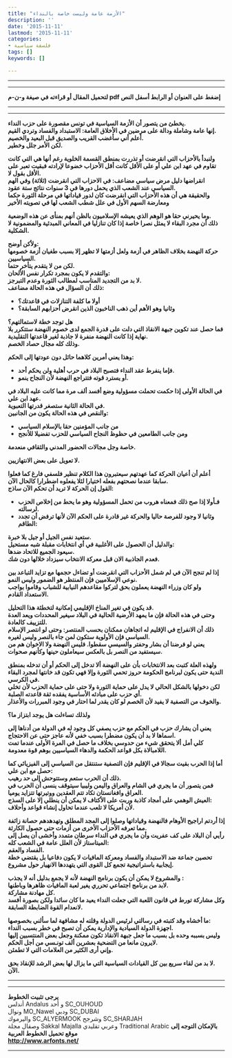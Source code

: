```yaml
---
title: "الأزمة عامة وليست خاصة بالنداء"
description: ''
date: '2015-11-11'
lastmod: '2015-11-11'
categories:
- فلسفة سياسية
tags: []
keywords: []

---
```

---

---

**لتحميل المقال أو قراءته في صيغة و-ن-م pdf إضغط على العنوان أو الرابط أسفل النص**

---



---

**يخطئ من يتصور أن الأزمة السياسية في تونس مقصورة على حزب النداء.  
إنها عامة وشاملة ودالة على مرضين في الأخلاق العامة: الاستبداد والفساد وتردي القيم.  
أعلم أني سأغضب القريب والصديق قبل البعيد والخصيم.  
لكن الأمر جلل وخطير.**

**ولنبدأ بالأحزاب التي انقرضت أو تذررت بمنطق القسمة الخلوية رغم أنها هي التي كانت تقاوم في عهد ابن علي أو على الأقل كانت أقل الأحزاب خضوعا لإرادته فبقيت تعبر على الأقل بقول لا.  
انقراضها دليل مرض سياسي مضاعف: في الاحزاب التي انقرضت (ثلاثة) وفي الهم السياسي عند الشعب الذي يحمل دورها في 3 سنوات نتائج ستة عقود.  
والحقيقة هي أن هذه الأحزاب التي انقرضت كان لدور قياداتها في مرحلة الثورة حكما ومعارضة السهم الأول في علل شطب الشعب لها في تصويته الأخير**

**وما يحيرني حقا هو الوهم الذي يعيشه الإسلاميون بالظن أنهم بمنأى عن هذه الوضعية.  
ذلك أن مجرد البقاء لا يمثل نصرا خاصة إذا كان تنازليا في المعاني المبدئية والمضمونية لا الشكلية.**

**ولأكن أوضح:  
حركة النهضة بخلاف الظاهر في أزمة ولعل أزمتها لا تظهر إلا بسبب طغيان أزمة خصومها السياسيين.  
لكن من لا يتقدم يتأخر حتما.  
والتقدم لا يكون بمجرد تكرار نفس الألحان:  
لا بد من التجديد المناسب لمطالب الثورة وعدم التبرجز.  
ذلك أن السؤال في هذه الحالة مضاعف:**

* **أولا ما كلفة التنازلات في قاعدتك؟**
* **وثانيا وهو الأهم أين ذهب الناخبون الذين انقرض أحزابهم السابقة؟**

**هل توجد خطة لاستمالتهم؟  
فما حصل عند تكوين جبهة الانقاذ التي دلت على قدرة الجمع لدى خصوم النهضة ستتكرر بلا نهاية إذا كانت النهضة منفرة لا جاذبة لغير قاعدتها التقليدية.  
وذلك كله مجال حصاد الخصم.**

**وهذا يعني أمرين كلاهما حائل دون عودتها إلى الحكم:**

* **فإما ينفرط عقد النداء فتصبح البلاد في حرب أهلية ولن يحكم أحد.**
* **أو يسترد قوته فتتراجع النهضة لأن النجاح ينمو.**

**في الحالة الأولى إذا حكمت تحملت مسؤولية وضع أفسد ألف مرة مما كانت عليه البلاد في عهد ابن علي.  
في الحالة الثانية ستصغر قدرتها التعبوية.  
والنقص في هذه الحالة يكون من الجانبين:**

* **من جانب المؤمنين حقا بالإسلام السياسي**
* **ومن جانب الطامعين في حظوظ النجاح السياسي للحزب تفضيلا للأنجح**

**خاصة وجل مجالات الحضور المدني والثقافي منعدمة.**

**لا تعويل على بعض الانتهازيين.**

**أعلم أن أعيان الحركة كما عهدتهم سيعتبرون هذا الكلام تنظير فلسفي فارغ كما فعلوا سابقا عندما نصحتهم بفعله اختيارا لئلا يفعلوه اضطرارا كالحال الآن.  
القول إن الحركة لا تريد أن تحكم الآن ساذج:**

* **فـأولا إذا صح ذلك فمعناه هروب من تحمل المسؤولية وهو ما يحط من إخلاص الحزب لرسالته.**
* **وثانيا لا وجود للفرصة حاليا والحركة غير قادرة على الحكم الآن لأنها ترفض أن تجدد الطاقم:**

**ستعيد نفس الجيل أو جيل بلا خبرة.  
والدليل أن الحصول على الأغلبية في أي انتخابات مقبلة شبه مستحيل:  
سيعود الجميع للاتحاد ضدها.  
فعدم الجاذبية الان قبل معركة الانتخاب سيزداد خلالها دون شك.**

**إذا لم تنجح الآن في لم شمل الأحزاب التي انقرضت أو تضاءل حجمها مع تزايد التباعد بين نوعي الإسلاميين فإن المنتظر هو الضمور وليس النمو.  
ولو كان وزراء النهضة يعملون بحق لتركوا مقاعدهم النيابية للشباب وقاموا بواجب الاستعداد القادم.**

**قد يكون في تغير المناخ الإقليمي إمكانية لتخطئة هذا التحليل.  
وحتى في هذه الحالة فإن ما يمهد الأرضية الحالية في البلاد سيغير المحددات ويعد العدة للتزييف كالعادة.  
ذلك أن الانفراج في الإقليم له اتجاهان ممكنان بحسب المنتصر: وحتى لو انتصر الإسلام السياسي فإن الأولوية ستكون لمن جاء بالنصر وليس لغيره.  
يعني لو فرضنا أن بشار وحفتر والسيسي سقطوا. فليس النهضة ولا الاخوان هم من سيستفيد من النصر بل بالعكس سيعاملون حينها وكأنهم صحوات.**

**ولهذه العلة كتبت بعد الانتخابات بأن على النهضة ألا تدخل إلى الحكم أو أن تدخله بمنطق الندية حتى يكون لبرنامج الحكومة حروز تحمي الثورة وإلا فهي تكون قد خانتها لمجرد البقاء في الكرسي.  
لكن دخولها بالشكل الحالي لا يدل على حماية الثورة ولا حتى على حماية الحزب لأن تخلي أي حزب على مبادئه الأساسية يفقده ثقة قاعدته الصلبة.  
والخوف من التصفية لا يفيد لأن الخصم لو كان يقدر لما احتار في وجود المبررات والأعذار.**

**ولذلك تساءلت هل يوجد ابتزاز ما؟**

**يعني أن يشارك حزب في الحكم مع حزب يصفي كل وجود له في الدولة من أدناها إلى اسماها لا بد أن يكون مضطرا بسبب خفي لأنه عاجز حتى عن الاحتجاج.  
كلي أمل ألا يتحقق شيء من حدوسي بخلاف ما حصل في المرة الأولى عندما تمت اللامبالاة بكل قواعد الحكمة والدهاء السياسيين بوهم قوة معدومة.**

**أما إذا الحرب بقيت سجالا في الإقليم فإن التصفية ستنتقل من السياسي إلى الفيزيائي كما حصل مع ابن علي:  
ذلك أن الحرب ستعم وستتوحش إلى حد رهيب.  
فمن يتصور أن ما يجري في الشام والعراق واليمن وليبيا سيتوقف ينسى أن الحرب في العراق وافغانستان تكاد تتم العقدين ووتيرتها تتزايد يوميا.  
العيش الوهمي على أمجاد كاذبة وربت على الأكتاف لا يمكن أن ينطلي إلا على السذج:  
لأن أمريكا لا تلعب عندما تحاول إنشاء قواعد وأحلاف.**

**إذا أردتم اراجيح الأوهام فالنهضة وقياداتها وصلوا إلى المجد المطلق وتهدهدهم حصانة زائفة مما تعرفه الأحزاب الأخرى من أزمات حتى حصول الكارثة.  
رأيي أن البلاد على كف عفريت وأن ما يجري في النداء سرطان متمدد وأخشى أن يصل إلى الميتاستاز لأن العلل عامة في الشعب كله:  
الفساد والعقم.  
تحصين جماعة ضد الاستبداد والفساد ومعركة المافيات لا يكون دفاعيا بل يقتضي خطة إيجابية باستراتيجية تجمع كل القوى التي يتهددها الانهيار حول مشروع.**

**والمشروع لا يمكن أن يكون برنامج النهضة لأنه لا يجمع بدليل أنه لا يجذب :  
لابد من برنامج اجتماعي تحرري يغير لعبة المافيات ظاهرها وباطنها.  
كل مهادنة مشاركة.  
وكل مشاركة تورط في قانون اللعبة التي جعلت النداء يعيد ما كان سائدا ولكن بصورة أفسد لانعدام القوة الضابطة السابقة.**

**ما أخشاه وقد كتبته في رسالتي لرئيس الدولة وقلته له مشافهة لما سألني بخصوصها:  
اجهزة الدولة السيادية والإدارية يمكن أن تصبح في خطر بسبب النداء.  
وليس بسببه وحده بل بسبب ما جعل جبهة الانقاذ تكون ممكنة وجعل بعض المنتسبين إليها لايرون مانعا من التضحية بعشرين ألف تونـسي من أجل الحكم.  
وإني أرى الكثير من العلامات التي لا تطمئن.**

**لا بد من لقاء سريع بين كل القيادات السياسية التي ما يزال لها بعض الرشد للإنقاذ بحق.  
الآن.**

---

---

**يرجى تثبيت الخطوط**   
 أندلس Andalus  و أحد SC\_OUHOUD  
 ونوال MO\_Nawel  ودبي SC\_DUBAI   
 واليرموك SC\_ALYERMOOK  وشرجح SC\_SHARJAH   
 وصقال مجلة Sakkal Majalla وعربي تقليدي Traditional Arabic  **بالإمكان التوجه إلى موقع تحميل الخطوط العربية  
 http://www.arfonts.net/**

---

###